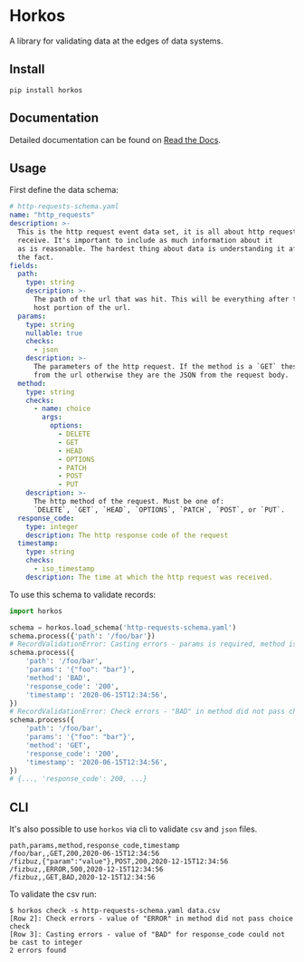 # Horkos

A library for validating data at the edges of data systems.

## Install

```
pip install horkos
```

## Documentation

Detailed documentation can be found on [Read the Docs](https://horkos.readthedocs.io/en/latest/).

## Usage

First define the data schema:

```yaml
# http-requests-schema.yaml
name: "http_requests"
description: >-
  This is the http request event data set, it is all about http requests we
  receive. It's important to include as much information about it
  as is reasonable. The hardest thing about data is understanding it after
  the fact.
fields:
  path:
    type: string
    description: >-
      The path of the url that was hit. This will be everything after the
      host portion of the url.
  params:
    type: string
    nullable: true
    checks:
      - json
    description: >-
      The parameters of the http request. If the method is a `GET` these come
      from the url otherwise they are the JSON from the request body.
  method:
    type: string
    checks:
      - name: choice
        args:
          options:
            - DELETE
            - GET
            - HEAD
            - OPTIONS
            - PATCH
            - POST
            - PUT
    description: >-
      The http method of the request. Must be one of:
      `DELETE`, `GET`, `HEAD`, `OPTIONS`, `PATCH`, `POST`, or `PUT`.
  response_code:
    type: integer
    description: The http response code of the request
  timestamp:
    type: string
    checks:
      - iso_timestamp
    description: The time at which the http request was received.
```

To use this schema to validate records:

```python
import horkos

schema = horkos.load_schema('http-requests-schema.yaml')
schema.process({'path': '/foo/bar'})
# RecordValidationError: Casting errors - params is required, method is required, ...
schema.process({
    'path': '/foo/bar',
    'params': '{"foo": "bar"}',
    'method': 'BAD',
    'response_code': '200',
    'timestamp': '2020-06-15T12:34:56',
})
# RecordValidationError: Check errors - "BAD" in method did not pass choice check, ...
schema.process({
    'path': '/foo/bar',
    'params': '{"foo": "bar"}',
    'method': 'GET',
    'response_code': '200',
    'timestamp': '2020-06-15T12:34:56',
})
# {..., 'response_code': 200, ...}
```

## CLI

It's also possible to use `horkos` via cli to validate `csv` and `json` files.

```csv
path,params,method,response_code,timestamp
/foo/bar,,GET,200,2020-06-15T12:34:56
/fizbuz,{"param":"value"},POST,200,2020-12-15T12:34:56
/fizbuz,,ERROR,500,2020-12-15T12:34:56
/fizbuz,,GET,BAD,2020-12-15T12:34:56
```

To validate the csv run:

```
$ horkos check -s http-requests-schema.yaml data.csv
[Row 2]: Check errors - value of "ERROR" in method did not pass choice check
[Row 3]: Casting errors - value of "BAD" for response_code could not be cast to integer
2 errors found
```
